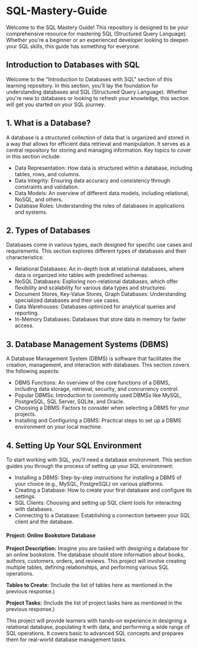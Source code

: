 # SQL-Mastery-Guide

Welcome to the SQL Mastery Guide! This repository is designed to be your comprehensive resource for mastering SQL (Structured Query Language). Whether you're a beginner or an experienced developer looking to deepen your SQL skills, this guide has something for everyone.

## Introduction to Databases with SQL

Welcome to the "Introduction to Databases with SQL" section of this learning repository. In this section, you'll lay the foundation for understanding databases and SQL (Structured Query Language). Whether you're new to databases or looking to refresh your knowledge, this section will get you started on your SQL journey.

## 1. What is a Database?
A database is a structured collection of data that is organized and stored in a way that allows for efficient data retrieval and manipulation. It serves as a central repository for storing and managing information. Key topics to cover in this section include:

- Data Representation: How data is structured within a database, including tables, rows, and columns.
- Data Integrity: Ensuring data accuracy and consistency through constraints and validation.
- Data Models: An overview of different data models, including relational, NoSQL, and others.
- Database Roles: Understanding the roles of databases in applications and systems.

## 2. Types of Databases
Databases come in various types, each designed for specific use cases and requirements. This section explores different types of databases and their characteristics:

- Relational Databases: An in-depth look at relational databases, where data is organized into tables with predefined schemas.
- NoSQL Databases: Exploring non-relational databases, which offer flexibility and scalability for various data types and structures.
- Document Stores, Key-Value Stores, Graph Databases: Understanding specialized databases and their use cases.
- Data Warehouses: Databases optimized for analytical queries and reporting.
- In-Memory Databases: Databases that store data in memory for faster access.

## 3. Database Management Systems (DBMS)
A Database Management System (DBMS) is software that facilitates the creation, management, and interaction with databases. This section covers the following aspects:

- DBMS Functions: An overview of the core functions of a DBMS, including data storage, retrieval, security, and concurrency control.
- Popular DBMSs: Introduction to commonly used DBMSs like MySQL, PostgreSQL, SQL Server, SQLite, and Oracle.
- Choosing a DBMS: Factors to consider when selecting a DBMS for your projects.
- Installing and Configuring a DBMS: Practical steps to set up a DBMS environment on your local machine.

## 4. Setting Up Your SQL Environment
To start working with SQL, you'll need a database environment. This section guides you through the process of setting up your SQL environment:

- Installing a DBMS: Step-by-step instructions for installing a DBMS of your choice (e.g., MySQL, PostgreSQL) on various platforms.
- Creating a Database: How to create your first database and configure its settings.
- SQL Clients: Choosing and setting up SQL client tools for interacting with databases.
- Connecting to a Database: Establishing a connection between your SQL client and the database.







#### Project: Online Bookstore Database

**Project Description:**
Imagine you are tasked with designing a database for an online bookstore. The database should store information about books, authors, customers, orders, and reviews. This project will involve creating multiple tables, defining relationships, and performing various SQL operations.

**Tables to Create:**
(Include the list of tables here as mentioned in the previous response.)

**Project Tasks:**
(Include the list of project tasks here as mentioned in the previous response.)

This project will provide learners with hands-on experience in designing a relational database, populating it with data, and performing a wide range of SQL operations. It covers basic to advanced SQL concepts and prepares them for real-world database management tasks.
